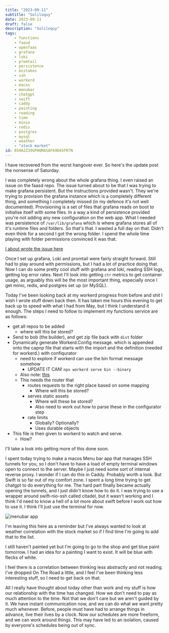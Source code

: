 ```yaml
---
title: "2023-09-11"
subtitle: "Soliloquy"
date: 2023-09-11
draft: false
description: "Soliloquy"
tags:
    - functions
    - faasd
    - openfaas
    - grafana
    - loki
    - promtail
    - persistence
    - mistakes
    - ssh
    - workerd
    - macos
    - menubar
    - chatgpt
    - swift
    - caddy
    - painting
    - reading
    - time
    - minio
    - redis
    - postgres
    - mysql
    - weather
    - "stock market"
id: 01HA2Z39GPHQMAS8F69D4SFR7N
---
```


I have recovered from the worst hangover ever. So here's the update post the nonsense of Saturday.

I was completely wrong about the whole grafana thing. I even raised an issue on the faasd repo. The issue turned about to be that I was trying to make grafana persistent. But the instructions provided wasn't. They we're trying to provision the grafana instance which is a completely different thing, and something I completely missed (in my defence it's not well documented). Provisioning is a set of files that grafana reads on boot to initialise itself with some files. In a way a kind of persistence provided you're not adding any new configuration on the web app. What I needed was persistence of `/var/lib/grafana` which is where grafana stores all of it's runtime files and folders. So that's that. I wasted a full day on that. Didn't even think for a second I got the wrong folder. I spend the whole time playing with folder permissions convinced it was that.

[I about wrote the issue here](https://github.com/openfaas/faasd/issues/338)

Once I set up grafana, Loki and promtail were fairly straight forward. Still had to play around with permissions, but I had a lot of practice doing that. Now I can do some pretty cool stuff with grafana and loki, reading SSH logs, getting log error rates. Next I'll look into getting `ctr` metrics to get container usage, as arguably this will be the most important thing, especially once I get minio, redis, and postgres set up (or MySQL).

Today I've been looking back at my workerd progress from before and shit I wish I wrote stuff down back then. It has taken me hours this evening to get back up to speed with what I had from May, but I think I understand it enough. The steps I need to follow to implement my functions service are as follows:

- get all repos to be added 
	- where will this be stored?
- Send to bob (the builder), and get zip file back with `dist` folder
- Dynamically generate Workerd.Config message. which is appended onto the capnp file that starts with the import and the definition (needed for workerd.) with confiqurator
	- need to explore if workerd can use the bin format message somehow
		- UPDATE IT CAN! `npx workerd serve bin --binary`
	- Also note: [this](https://github.com/cloudflare/workerd/discussions/859)
	- This needs the router that 
		- routes requests to the right place based on some mapping
			- Where will this be stored?
		- serves static assets
			- Where will these be stored?
			- Also need to work out how to parse these in the configurator step
		- rate limits
			- Globally? Optionally? 
			- Uses durable objects
- This file is then given to workerd to watch and serve.
    - How?

I'll take a look into getting more of this done soon.

I spent today trying to make a macos Menu bar app that manages SSH tunnels for you, so I don't have to have a load of empty terminal windows open to connect to the server. Maybe I just need some sort of internal reverse proxy. I wonder if I can do this in Caddy. Probably worth a look. But Swift is so far out of my comfort zone. I spent a long time trying to get chatgpt to do everything for me. The hard part finally became actually opening the tunnels, and I just didn't know how to do it. I was trying to use a wrapper around swift-nio-ssh called citadel, but it wasn't working and I think I'd need to know a hell of a lot more about swift before I work out how to use it. I think I'll just use the terminal for now. 

<!-- Image -->
![menubar app](/images/2023-09-11/menubarapp.png)

I'm leaving this here as a reminder but I've always wanted to look at weather correlation with the stock market so if I find time I'm going to add that to the list.

I still haven't painted yet but I'm going to go to the shop and get blue paint tomorrow. I had an idea for a painting I want to exist. It will be blue with flecks of white.

I feel there is a correlation between thinking less abstractly and not reading. I've dropped On The Road a little, and I feel I've been thinking less interesting stuff, so I need to get back on that.

All I really have thought about today other than work and my stuff is how our relationship with the time has changed. How we don't need to pay as much attention to the time. Not that we don't care but we aren't guided by it. We have instant communication now, and we can do what we want pretty much whenever. Before, people must have had to arrange things in advance, live their lives by a clock. Now our schedules are more freeform, and we can work around things. This may have led to an isolation, caused by everyone's schedules being out of sync. 
